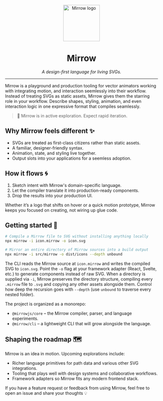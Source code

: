 <p align="center">
  <img src="https://cdn.statically.io/gh/MirrowApp/mirrow-app/main/public/favicon.svg" alt="Mirrow logo" width="120" />
</p>

<h1 align="center">Mirrow</h1>

<p align="center"><em>A design-first language for living SVGs.</em></p>

---

Mirrow is a playground and production tooling for vector animators working with integrating motion, and interaction seemlessly into their workflow. Instead of treating SVGs as static assets, Mirrow gives them the starring role in your workflow. Describe shapes, styling, animation, and even interaction logic in one expressive format that compiles seamlessly.

> 🚧 Mirrow is in active exploration. Expect rapid iteration.

## Why Mirrow feels different ✨

- SVGs are treated as first-class citizens rather than static assets.
- A familiar, designer-friendly syntax.
- Animation, state, and styling live together.
- Output slots into your applications for a seemless adoption.

## How it flows 🌀

1. Sketch intent with Mirrow's domain-specific language.
2. Let the compiler translate it into production-ready components.
3. Drop the results into your production UI.

Whether it’s a logo that shifts on hover or a quick motion prototype, Mirrow keeps you focused on creating, not wiring up glue code.

## Getting started 🚀

```bash
# Compile a Mirrow file to SVG without installing anything locally
npx mirrow -i icon.mirrow -o icon.svg

# Mirror an entire directory of Mirrow sources into a build output
npx mirrow -i src/mirrow -o dist/icons --depth unbound
```

The CLI reads the Mirrow source at `icon.mirrow` and writes the compiled SVG to
`icon.svg`. Point the `-o` flag at your framework adapter (React, Svelte, etc.)
to generate components instead of raw SVG. When a directory is supplied via
`-i`, Mirrow preserves the directory structure, compiling every `.mirrow` file
to `.svg` and copying any other assets alongside them. Control how deep the
recursion goes with `--depth` (use `unbound` to traverse every nested folder).

The project is organized as a monorepo:

- `@mirrowjs/core` – the Mirrow compiler, parser, and language experiments.
- `@mirrow/cli` – a lightweight CLI that will grow alongside the language.

## Shaping the roadmap 🗺️

Mirrow is an idea in motion. Upcoming explorations include:

- Richer language primitives for path data and various other SVG integrations.
- Tooling that plays well with design systems and collaborative workflows.
- Framework adapters so Mirrow fits any modern frontend stack.

If you have a feature request or feedback from using Mirrow, feel free to open an issue and share your thoughts 💡

